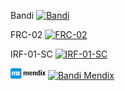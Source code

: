 Bandi
[![Bandi](https://nokycucwgzweensacwfy.supabase.co/functions/v1/get_project_badge?projectId=1013)](https://nokycucwgzweensacwfy.supabase.co/functions/v1/get_project_url?projectId=1013)

FRC-02
[![FRC-02](https://nokycucwgzweensacwfy.supabase.co/functions/v1/get_project_badge?projectId=1015)](https://nokycucwgzweensacwfy.supabase.co/functions/v1/get_project_url?projectId=1015)

IRF-01-SC
[![IRF-01-SC](https://nokycucwgzweensacwfy.supabase.co/functions/v1/get_project_badge?projectId=1020)](https://nokycucwgzweensacwfy.supabase.co/functions/v1/get_project_url?projectId=1020)


![Alt text](download.png)
[![Bandi Mendix](https://nokycucwgzweensacwfy.supabase.co/functions/v1/get_project_badge?projectId=1013)](https://nokycucwgzweensacwfy.supabase.co/functions/v1/get_project_url?projectId=1013)
